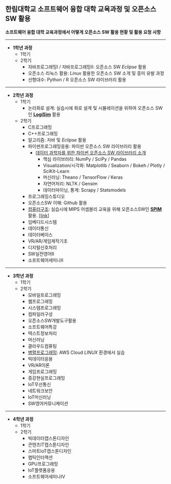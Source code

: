 ## 한림대학교 소프트웨어 융합 대학 교육과정 및 오픈소스SW 활용

**소프트웨어 융합 대학 교육과정에서 어떻게 오픈소스 SW 활용 현황 및 활용 요청 사항**

* * *

* **1학년 과정**
   * 1학기
   * 2학기
      * 자바프로그래밍I / 자바프로그래밍II: 오픈소스 SW *Eclipse* 활용
      * 오픈소스 리눅스 활용: *Linux* 활용한 오픈소스 SW 소개 및 흥미 유발 과정
      * 선형대수: Python / R 오픈소스 SW 라이브러리 활용

* * *

* **2학년 과정**
   * 1학기
      * 논리회로 설계: 실습시에 회로 설계 및 시뮬레이션을 위하여 오픈소스 SW인 **[LogiSim](http://www.cburch.com/logisim/)** 활용   
   * 2학기
      * C프로그래밍
      * C++프로그래밍
      * 알고리즘: 자바 및 *Eclipse* 활용
      * 파이썬프로그래밍응용: 파이썬 오픈소스 SW 라이브러리 활용
         * [데이터 과학자를 위한 파이썬 오픈소스 SW 라이브러리 소개](https://medium.com/activewizards-machine-learning-company/top-15-python-libraries-for-data-science-in-in-2017-ab61b4f9b4a7)
            * 핵심 라이브러리: NumPy / SciPy / Pandas
            * Visualization/시각화: Matplotlib / Seaborn / Bokeh / Plotly / SciKit-Learn
            * 머신러닝: Theano / TensorFlow / Keras
            * 자연어처리: NLTK / Gensim
            * 데이터마이닝, 통계: Scrapy / Statsmodels
      * 프로그래밍스튜디오
      * 오픈소스SW 이해: Github 활용
      * [컴퓨터구조](https://github.com/jeonggunlee/Computer_Arch_2018_Fall): 실습시에 MIPS 어셈블리 교육을 위해 오픈소스SW인 **[SPIM](https://en.wikipedia.org/wiki/SPIM)** 활용. [[link](http://spimsimulator.sourceforge.net/)]
      * 임베디드시스템
      * 데이터통신
      * 데이터베이스
      * VR/AR/게임제작기초
      * 디지털신호처리
      * SW실전영어II
      * 소프트웨어세미나Ⅱ


* * *

* **3학년 과정**
   * 1학기
   * 2학기
      * 모바일프로그래밍
      * 웹프로그래밍
      * 시스템프로그래밍
      * 컴파일러구성
      * 오픈소스SW개발도구활용
      * 소프트웨어특강
      * 텍스트정보처리
      * 머신러닝
      * 클라우드컴퓨팅
      * [병렬프로그래밍](https://github.com/jeonggunlee/Parallel_Programming_2018_Fall): AWS Cloud *LINUX* 환경에서 실습
      * 빅데이터응용
      * VR/AR이론
      * 게임프로그래밍
      * 증강현실프로그래밍 
      * IoT무선통신
      * 네트워크보안
      * IoT머신러닝
      * SW영어커뮤니케이션



* * *
   
* **4학년 과정**
   * 1학기
   * 2학기
      * 빅데이터캡스톤디자인
      * 콘텐츠IT캡스톤디자인
      * 스마트IoT캡스톤디자인
      * 햅틱인터랙션
      * GPU프로그래밍
      * IoT플랫폼응용
      * 소프트웨어세미나Ⅳ


